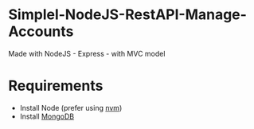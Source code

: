 # Simplel-NodeJS-RestAPI-Manage-Accounts

Made with NodeJS - Express - with MVC model

# Requirements

- Install Node (prefer using [nvm](https://github.com/creationix/nvm))
- Install [MongoDB](https://www.mongodb.com/try/download/community)

